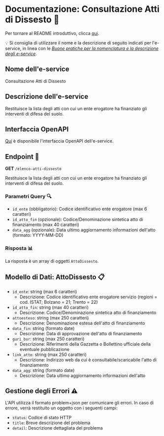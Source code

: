 # Documentazione: Consultazione Atti di Dissesto 📄

Per tornare al README introduttivo, clicca [qui](../README.md).

💡 Si consiglia di utilizzare il nome e la descrizione di seguito indicati per l'e-service, in linea con le [_Buone pratiche per la nomenclatura e la descrizione degli e-service_](https://italia.github.io/pdnd-guida-nomenclatura-eservice/).

## Nome dell'e-service
Consultazione Atti di Dissesto

## Descrizione dell'e-service
Restituisce la lista degli atti con cui un ente erogatore ha finanziato gli interventi di difesa del suolo.

## Interfaccia OpenAPI

[Qui](../src/atti_dissesto_openapi.yml) è disponibile l'interfaccia OpenAPI dell'e-service.

## Endpoint 🔗

**GET** `/elenco-atti-dissesto`

Restituisce la lista degli atti con cui un ente erogatore ha finanziato gli interventi di difesa del suolo.

### Parametri Query 🔍

- `id_ente` (obbligatorio): Codice identificativo ente erogatore (max 6 caratteri)
- `id_atto_fin` (opzionale): Codice/Denominazione sintetica atto di finanziamento (max 40 caratteri)
- `data_agg` (opzionale): Data ultimo aggiornamento informazioni dell'atto (formato: YYYY-MM-DD)

### Risposta 📊

La risposta è un array di oggetti `AttoDissesto`.

## Modello di Dati: AttoDissesto 📋

- `id_ente`: string (max 6 caratteri)
  - Descrizione: Codice identificativo ente erogatore servizio (regioni = cod. ISTAT; Bolzano = 21; Trento = 22)
- `id_atto_fin`: string (max 40 caratteri)
  - Descrizione: Codice/Denominazione sintetica atto di finanziamento
- `attoesteso`: string (max 250 caratteri)
  - Descrizione: Denominazione estesa dell'atto di finanziamento
- `data_fin`: string (formato date)
  - Descrizione: Data di approvazione dell'atto di finanziamento
- `guri_bur`: string (max 250 caratteri)
  - Descrizione: Riferimenti della Gazzetta o Bollettino ufficiale della eventuale pubblicazione
- `link_atto`: string (max 250 caratteri)
  - Descrizione: Indirizzo web da cui è consultabile/scaricabile l'atto di finanziamento
- `data_agg`: string (formato date)
  - Descrizione: Data ultimo aggiornamento informazioni dell'atto

## Gestione degli Errori ⚠️

L'API utilizza il formato problem+json per comunicare gli errori. In caso di errore, verrà restituito un oggetto con i seguenti campi:

- `status`: Codice di stato HTTP
- `title`: Breve descrizione del problema
- `detail`: Descrizione dettagliata del problema